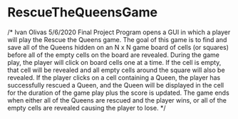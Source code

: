 # RescueTheQueensGame
/*
Ivan Olivas
5/6/2020
Final Project
Program opens a GUI in which a player will play the Rescue the Queens game.
The goal of this game is to find and save all of the Queens hidden on an N x N game board of
cells (or squares) before all of the empty cells on the board are revealed. During the game play,
the player will click on board cells one at a time. If the cell is empty, that cell will be revealed
and all empty cells around the square will also be revealed. If the player clicks on a cell
containing a Queen, the player has successfully rescued a Queen, and the Queen will be
displayed in the cell for the duration of the game play plus the score is updated. The game ends
when either all of the Queens are rescued and the player wins, or all of the empty cells are
revealed causing the player to lose. 
*/
